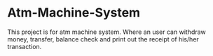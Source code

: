 # Atm-Machine-System
This project is for atm machine system. Where an user can withdraw money, transfer, balance check and print out the receipt of his/her transaction.
